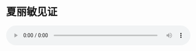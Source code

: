 # 夏丽敏见证

<audio style="width: 100%;" preload="false" controls controlslist="nodownload"><source src="//cdn.simai.ml/audio/mp3/old/27533.mp3" type="audio/mpeg">Your browser does not support the audio element.</audio>


